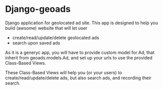Django-geoads
=============

Django application for geolocated ad site.
This app is designed to help you build (awsome) website that will let user 
* create/read/update/delete geolocated ads
* search upon saved ads

As it is a generyc app, you will have to provide custom model for Ad, that inherit from
geoads.models.Ad, and set up your urls to use the provided Class-Based Views.

These Class-Based Views will help you (or your users) to create/read/update/delete ads, 
but also search ads, and recording their search.